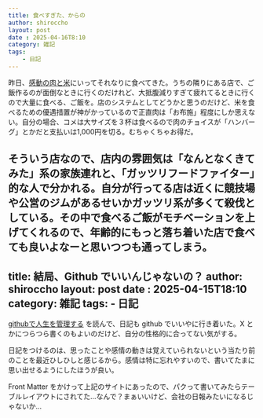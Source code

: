 ```yaml
---
title: 食べすぎた、からの
author: shiroccho
layout: post
date : 2025-04-16T8:10
category: 雑記
tags:
    - 日記
---
```

昨日、[感動の肉と米](https://www.ricetomeatyou.com/)にいってそれなりに食べてきた。うちの隣りにある店で、ご飯作るのが面倒なときに行くのだけれど、大抵腹減りすぎて疲れてるときに行くので大量に食べる、ご飯を。店のシステムとしてどうかと思うのだけど、米を食べるための優遇措置が神がかっているので正直肉は「お布施」程度にしか思えない。自分の場合、コメは大サイズを３杯は食べるので肉のチョイスが「ハンバーグ」とかだと支払いは1,000円を切る。むちゃくちゃお得だ。

そういう店なので、店内の雰囲気は「なんとなくきてみた」系の家族連れと、「ガッツリフードファイター」的な人で分かれる。自分が行ってる店は近くに競技場や公営のジムがあるせいかガッツリ系が多くて殺伐としている。その中で食べるご飯がモチベーションを上げてくれるので、年齢的にもっと落ち着いた店で食べても良いよなーと思いつつも通ってしまう。
---
title: 結局、Github でいいんじゃないの？
author: shiroccho
layout: post
date : 2025-04-15T18:10
category: 雑記
tags:
    - 日記
---
[githubで人生を管理する](https://zenn.dev/hand_dot/articles/85c9640b7dcc66) を読んで、日記も github でいいやに行き着いた。X とかにつらつら書くのもよいのだけど、自分の性格的に合ってない気がする。

日記をつけるのは、思ったことや感情の動きは覚えていられないという当たり前のことを最近ひしひしと感じるから。感情は特に忘れやすいので、書いてたまに思い出せるようにしたほうが良い。

Front Matter をかけって上記のサイトにあったので、パクって書いてみたらテーブルレイアウトにされてた...なんで？まぁいいけど、会社の日報みたいになるじゃないか...
